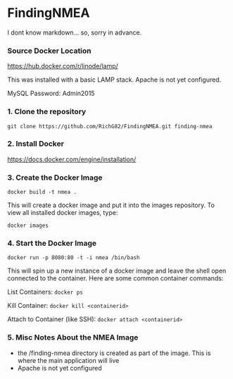 # FindingNMEA

I dont know markdown... so, sorry in advance.


### Source Docker Location
https://hub.docker.com/r/linode/lamp/

This was installed with a basic LAMP stack.  Apache is not yet configured.

MySQL Password: Admin2015

### 1.  Clone the repository
```git clone https://github.com/RichG82/FindingNMEA.git finding-nmea```
### 2.  Install Docker
https://docs.docker.com/engine/installation/

### 3.  Create the Docker Image
```docker build -t nmea .```

This will create a docker image and put it into the images repository.  To view all installed docker images, type:

```docker images```

### 4. Start the Docker Image
```docker run -p 8080:80 -t -i nmea /bin/bash```

This will spin up a new instance of a docker image and leave the shell open connected to the container.  Here are some common container commands:

List Containers: ```docker ps```

Kill Container: ```docker kill <containerid>```
  
Attach to Container (like SSH): ```docker attach <containerid>```

### 5. Misc Notes About the NMEA Image
- the /finding-nmea directory is created as part of the image.  This is where the main application will live
- Apache is not yet configured




